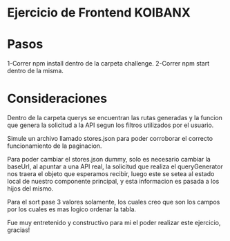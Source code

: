 # Ejercicio de Frontend KOIBANX

# Pasos
1-Correr npm install dentro de la carpeta challenge.
2-Correr npm start dentro de la misma. 

# Consideraciones 

Dentro de la carpeta querys se encuentran las rutas generadas y la funcion que genera la solicitud a la API segun los filtros utilizados por el usuario.

Simule un archivo llamado stores.json para poder corroborar el correcto funcionamiento de la paginacion.

Para poder cambiar el stores.json dummy, solo es necesario cambiar la baseUrl, al apuntar a una API real, la solicitud que realiza el queryGenerator nos traera el objeto que esperamos recibir, luego este se setea al estado local de nuestro componente principal, y esta informacion es pasada a los hijos del mismo. 

Para el sort pase 3 valores solamente, los cuales creo que son los campos por los cuales es mas logico ordenar la tabla. 

Fue muy entretenido y constructivo para mi el poder realizar este ejercicio, gracias!


